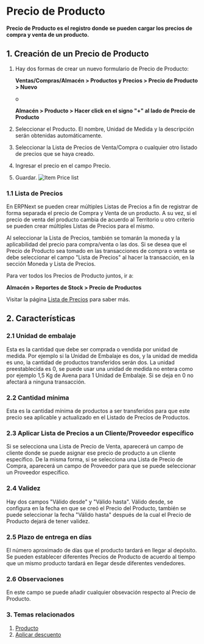 <!-- add-breadcrumbs -->
# Precio de Producto

**Precio de Producto es el registro donde se pueden cargar los precios de compra y venta de un producto.**

## 1. Creación de un Precio de Producto
1. Hay dos formas de crear un nuevo formulario de Precio de Producto:

    **Ventas/Compras/Almacén > Productos y Precios > Precio de Producto > Nuevo**
    
     o
     
    **Almacén > Producto > Hacer click en el signo "+" al lado de Precio de Producto**
    
2. Seleccionar el Producto. El nombre, Unidad de Medida y la descripción serán obtenidas automáticamente.
3. Seleccionar la Lista de Precios de Venta/Compra o cualquier otro listado de precios que se haya creado. 
4. Ingresar el precio en el campo Precio.
5. Guardar.
    <img class="screenshot" alt="Item Price list" src="{{docs_base_url}}/assets/img/stock/item-price-1.png">


### 1.1 Lista de Precios

En ERPNext se pueden crear múltiples Listas de Precios a fin de registrar de forma separada el precio de Compra y Venta de un producto. A su vez, si el precio de venta del producto cambia de acuerdo al Territorio u otro criterio se pueden crear múltiples Listas de Precios para el mismo.

Al seleccionar la Lista de Precios, también se tomarán la moneda y la aplicabilidad del precio para compra/venta o las dos. Si se desea que el Precio de Producto sea tomado en las transacciones de compra o venta se debe seleccionar el campo "Lista de Precios" al hacer la transacción, en la sección Moneda y Lista de Precios.  

Para ver todos los Precios de Producto juntos, ir a:

**Almacén > Reportes de Stock > Precio de Productos**

Visitar la página [Lista de Precios](/docs/user/manual/es/stock/price-lists) para saber más.

## 2. Características

### 2.1 Unidad de embalaje
Esta es la cantidad que debe ser comprada o vendida por unidad de medida. Por ejemplo si la Unidad de Embalaje es dos, y la unidad de medida es uno, la cantidad de productos transferidos serán dos. La unidad preestablecida es 0, se puede usar una unidad de medida no entera como por ejemplo 1,5 Kg de Avena para 1 Unidad de Embalaje. Si se deja en 0 no afectará a ninguna transacción.

### 2.2 Cantidad mínima
Esta es la cantidad mínima de productos a ser transferidos para que este precio sea aplicable y actualizado en el Listado de Precios de Productos. 

### 2.3 Aplicar Lista de Precios a un Cliente/Proveedor específico 
Si se selecciona una Lista de Precio de Venta, aparecerá un campo de cliente donde se puede asignar ese precio de producto a un cliente específico. De la misma forma, si se selecciona una Lista de Precio de Compra, aparecerá un campo de Proveedor para que se puede seleccionar un Proveedor específico. 

### 2.4 Validez
Hay dos campos "Válido desde" y "Válido hasta". Válido desde, se configura en la fecha en que se creó el Precio del Producto, también se puede seleccionar la fecha "Válido hasta" después de la cual el Precio de Producto dejará de tener validez. 

### 2.5 Plazo de entrega en días
El número aproximado de días que el producto tardará en llegar al depósito. Se pueden establecer diferentes Precios de Producto de acuerdo al tiempo que un mismo producto tardará en llegar desde diferentes vendedores. 

### 2.6 Observaciones
En este campo se puede añadir cualquier obsevación respecto al Precio de Producto. 

### 3. Temas relacionados
1. [Producto](/docs/user/manual/es/stock/item)
1. [Aplicar descuento](/docs/user/manual/es/selling/articles/applying-discount)
